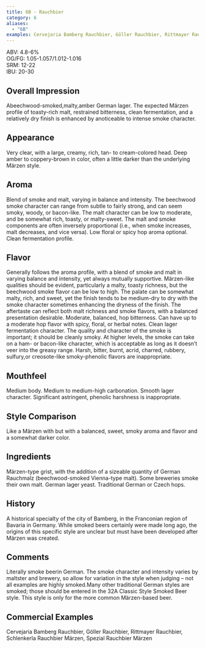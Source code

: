```yaml
---
title: 6B - Rauchbier
category: 6
aliases: 
  - "6B"
examples: Cervejaria Bamberg Rauchbier, Göller Rauchbier, Rittmayer Rauchbier, Schlenkerla Rauchbier Märzen, Spezial Rauchbier Märzen
---
```


ABV: 4.8-6%  
OG/FG: 1.05-1.057/1.012-1.016  
SRM: 12-22  
IBU: 20-30

## Overall Impression
Abeechwood-smoked,malty,amber German lager. The expected Märzen profile of toasty-rich malt, restrained bitterness, clean fermentation, and a relatively dry finish is enhanced by anoticeable to intense smoke character.

## Appearance
Very clear, with a large, creamy, rich, tan- to cream-colored head. Deep amber to coppery-brown in color, often a little darker than the underlying Märzen style.

## Aroma
Blend of smoke and malt, varying in balance and intensity. The beechwood smoke character can range from subtle to fairly strong, and can seem smoky, woody, or bacon-like. The malt character can be low to moderate, and be somewhat rich, toasty, or malty-sweet. The malt and smoke components are often inversely proportional (i.e., when smoke increases, malt decreases, and vice versa). Low floral or spicy hop aroma optional. Clean fermentation profile.

## Flavor
Generally follows the aroma profile, with a blend of smoke and malt in varying balance and intensity, yet always mutually supportive. Märzen-like qualities should be evident, particularly a malty, toasty richness, but the beechwood smoke flavor can be low to high. The palate can be somewhat malty, rich, and sweet, yet the finish tends to be medium-dry to dry with the smoke character sometimes enhancing the dryness of the finish. The aftertaste can reflect both malt richness and smoke flavors, with a balanced presentation desirable. Moderate, balanced, hop bitterness. Can have up to a moderate hop flavor with spicy, floral, or herbal notes. Clean lager fermentation character. The quality and character of the smoke is important; it should be cleanly smoky. At higher levels, the smoke can take on a ham- or bacon-like character, which is acceptable as long as it doesn’t veer into the greasy range. Harsh, bitter, burnt, acrid, charred, rubbery, sulfury,or creosote-like smoky-phenolic flavors are inappropriate.

## Mouthfeel
Medium body. Medium to medium-high carbonation. Smooth lager character. Significant astringent, phenolic harshness is inappropriate.

## Style Comparison
Like a Märzen with but with a balanced, sweet, smoky aroma and flavor and a somewhat darker color.

## Ingredients
Märzen-type grist, with the addition of a sizeable quantity of German Rauchmalz (beechwood-smoked Vienna-type malt). Some breweries smoke their own malt. German lager yeast. Traditional German or Czech hops.

## History
A historical specialty of the city of Bamberg, in the Franconian region of Bavaria in Germany. While smoked beers certainly were made long ago, the origins of this specific style are unclear but must have been developed after Märzen was created.

## Comments
Literally smoke beerin German. The smoke character and intensity varies by maltster and brewery, so allow for variation in the style when judging – not all examples are highly smoked.Many other traditional German styles are smoked; those should be entered in the 32A Classic Style Smoked Beer style. This style is only for the more common Märzen-based beer.

## Commercial Examples
Cervejaria Bamberg Rauchbier, Göller Rauchbier, Rittmayer Rauchbier, Schlenkerla Rauchbier Märzen, Spezial Rauchbier Märzen





